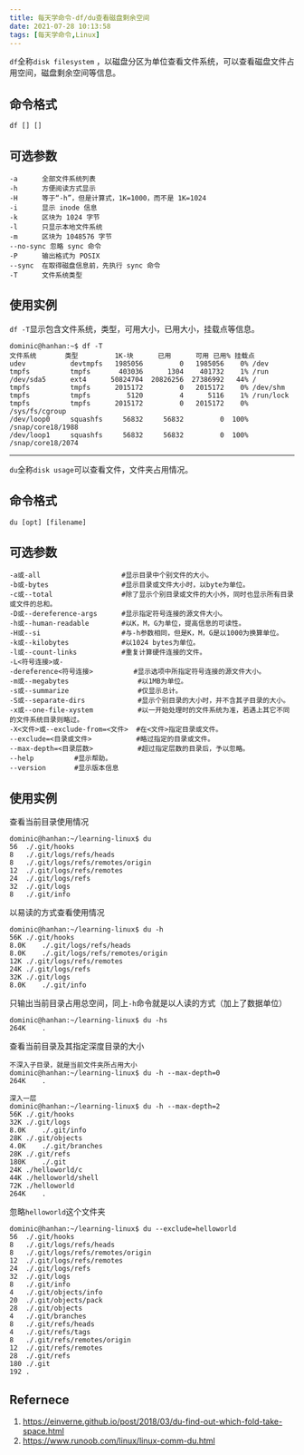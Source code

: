 ```yaml
---
title: 每天学命令-df/du查看磁盘剩余空间
date: 2021-07-28 10:13:58
tags: [每天学命令,Linux]
---
```

`df`全称`disk filesystem` ，以磁盘分区为单位查看文件系统，可以查看磁盘文件占用空间，磁盘剩余空间等信息。
## 命令格式
```
df [] []
```
## 可选参数
```
-a      全部文件系统列表
-h      方便阅读方式显示
-H      等于“-h”，但是计算式，1K=1000，而不是 1K=1024
-i      显示 inode 信息
-k      区块为 1024 字节
-l      只显示本地文件系统
-m      区块为 1048576 字节
--no-sync 忽略 sync 命令
-P      输出格式为 POSIX
--sync  在取得磁盘信息前，先执行 sync 命令
-T      文件系统类型
```

## 使用实例
`df -T`显示包含文件系统，类型，可用大小，已用大小，挂载点等信息。
```
dominic@hanhan:~$ df -T
文件系统       类型         1K-块      已用      可用 已用% 挂载点
udev           devtmpfs   1985056         0   1985056    0% /dev
tmpfs          tmpfs       403036      1304    401732    1% /run
/dev/sda5      ext4      50824704  20826256  27386992   44% /
tmpfs          tmpfs      2015172         0   2015172    0% /dev/shm
tmpfs          tmpfs         5120         4      5116    1% /run/lock
tmpfs          tmpfs      2015172         0   2015172    0% /sys/fs/cgroup
/dev/loop0     squashfs     56832     56832         0  100% /snap/core18/1988
/dev/loop1     squashfs     56832     56832         0  100% /snap/core18/2074
```

---
`du`全称`disk usage`可以查看文件，文件夹占用情况。

## 命令格式
```
du [opt] [filename]
```
## 可选参数
```
-a或-all                    #显示目录中个别文件的大小。
-b或-bytes                  #显示目录或文件大小时，以byte为单位。
-c或--total                 #除了显示个别目录或文件的大小外，同时也显示所有目录或文件的总和。
-D或--dereference-args      #显示指定符号连接的源文件大小。
-h或--human-readable        #以K，M，G为单位，提高信息的可读性。
-H或--si                    #与-h参数相同，但是K，M，G是以1000为换算单位。
-k或--kilobytes             #以1024 bytes为单位。
-l或--count-links           #重复计算硬件连接的文件。
-L<符号连接>或-
-dereference<符号连接>          #显示选项中所指定符号连接的源文件大小。
-m或--megabytes                 #以1MB为单位。
-s或--summarize                 #仅显示总计。
-S或--separate-dirs             #显示个别目录的大小时，并不含其子目录的大小。
-x或--one-file-xystem           #以一开始处理时的文件系统为准，若遇上其它不同的文件系统目录则略过。
-X<文件>或--exclude-from=<文件>  #在<文件>指定目录或文件。
--exclude=<目录或文件>           #略过指定的目录或文件。
--max-depth=<目录层数>           #超过指定层数的目录后，予以忽略。
--help          #显示帮助。
--version       #显示版本信息
```


## 使用实例
查看当前目录使用情况
```
dominic@hanhan:~/learning-linux$ du
56	./.git/hooks
8	./.git/logs/refs/heads
8	./.git/logs/refs/remotes/origin
12	./.git/logs/refs/remotes
24	./.git/logs/refs
32	./.git/logs
8	./.git/info
```
以易读的方式查看使用情况
```
dominic@hanhan:~/learning-linux$ du -h
56K	./.git/hooks
8.0K	./.git/logs/refs/heads
8.0K	./.git/logs/refs/remotes/origin
12K	./.git/logs/refs/remotes
24K	./.git/logs/refs
32K	./.git/logs
8.0K	./.git/info
```
只输出当前目录占用总空间，同上`-h`命令就是以人读的方式（加上了数据单位）
```
dominic@hanhan:~/learning-linux$ du -hs
264K	.
```
查看当前目录及其指定深度目录的大小
```
不深入子目录，就是当前文件夹所占用大小
dominic@hanhan:~/learning-linux$ du -h --max-depth=0
264K	.
```
```
深入一层
dominic@hanhan:~/learning-linux$ du -h --max-depth=2
56K	./.git/hooks
32K	./.git/logs
8.0K	./.git/info
28K	./.git/objects
4.0K	./.git/branches
28K	./.git/refs
180K	./.git
24K	./helloworld/c
44K	./helloworld/shell
72K	./helloworld
264K	.
```
忽略`helloworld`这个文件夹
```
dominic@hanhan:~/learning-linux$ du --exclude=helloworld
56	./.git/hooks
8	./.git/logs/refs/heads
8	./.git/logs/refs/remotes/origin
12	./.git/logs/refs/remotes
24	./.git/logs/refs
32	./.git/logs
8	./.git/info
4	./.git/objects/info
20	./.git/objects/pack
28	./.git/objects
4	./.git/branches
8	./.git/refs/heads
4	./.git/refs/tags
8	./.git/refs/remotes/origin
12	./.git/refs/remotes
28	./.git/refs
180	./.git
192	.
```

## Refernece
1. https://einverne.github.io/post/2018/03/du-find-out-which-fold-take-space.html
2. https://www.runoob.com/linux/linux-comm-du.html